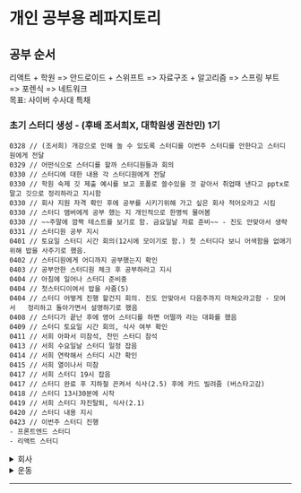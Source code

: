 # 개인 공부용 레파지토리

## 공부 순서

리액트 + 학원 => 안드로이드 + 스위프트 => 자료구조 + 알고리즘 => 스프링 부트 => 포렌식 => 네트워크  
 목표: 사이버 수사대 특채

### 초기 스터디 생성 - (후배 조서희X, 대학원생 권찬민) 1기

```
0328 // (조서희) 개강으로 인해 놀 수 있도록 스터디를 이번주 스터디를 안한다고 스터디원에게 전달   
0329 // 어떤식으로 스터디를 할까 스터디원들과 회의  
0330 // 스터디에 대한 내용 각 스터디원에게 전달  
0330 // 학원 숙제 깃 제출 예시를 보고 포폴로 쓸수있을 것 같아서 취업때 낸다고 pptx로 말고 깃으로 정리하라고 지시함
0330 // 회사 지원 자격 확인 후에 공부를 시키기위해 가고 싶은 회사 적어오라고 시킴
0330 // 스터디 맴버에게 공부 했는 지 개인적으로 한명씩 물어봄
0330 // ~~주말에 깜짝 테스트를 보기로 함. 금요일날 자료 준비~~ - 진도 안맞아서 생략
0331 // 스터디원 공부 지시  
0401 // 토요일 스터디 시간 회의(12시에 모이기로 함.) 첫 스터디다 보니 어색함을 없애기 위해 밥을 사주기로 했음.  
0402 // 스터디원에게 어디까지 공부했는지 확인    
0403 // 공부안한 스터디원 체크 후 공부하라고 지시   
0404 // 아침에 일어나 스터디 준비중   
0404 // 첫스터디이여서 밥을 사줌(5)   
0404 // 스터디 어떻게 진행 할건지 회의. 진도 안맞아서 다음주까지 마쳐오라고함 - 모여서   정리하고 돌아가면서 설명하기로 했음  
0408 // 스터디가 끝난 후에 영어 스터디를 하면 어떨까 라는 대화를 했음  
0409 // 스터디 토요일 시간 회의, 식사 여부 확인  
0411 // 서희 아파서 미참석, 찬민 스터디 참석   
0413 // 서희 수요일날 스터디 일정 잡음  
0414 // 서희 연락해서 스터디 시간 확인  
0415 // 서희 열이나서 미참  
0417 // 서희 스터디 19시 잡음  
0417 // 스터디 완료 후 지하철 끈켜서 식사(2.5) 후에 카드 빌려줌 (버스타고감)  
0418 // 스터디 13시30분에 시작  
0419 // 서희 스터디 자진탈퇴, 식사(2.1)
0420 // 스터디 내용 지시
0423 // 이번주 스터디 진행
- 프론트엔드 스터디
- 리액트 스터디
```

<details>
  <summary>회사</summary>

```
0317 // 야무님 프론트 결제 50만원
0329 // 회사 변경된 프론트 엔드에 대해 자바 적용 (백엔드) 월요일 까지 적용  
0330 // 회사 파일에 대한 백업 진행
0330 // 회사 주간 보고 회의
0330 // 지도 태그 관련 SQL문 수정
0331 // 헤더 메뉴에 달력 관련 기능 추가 (마크업 + 백엔드)
0401 // 헤더 메뉴 클릭시 달력 드롭다운을 만든 후에 예약된 날짜가 있는 곳에 하이라이트 처리, 클릭시 예약된 정보 출력
0402 // 개발한 페이지에 대해서 모든 테스트 진행
0402 // 최초 진입 화면 프론트(완성) 기능연동해야됨
0402 // 헤더 메뉴에 달력 UI 수정 + 디자이너랑 같이 진행
0403 // 로그인 시 예약이 없으면 최초 진입 화면 프론트한 페이지가 열리도록 로직 처리
0404 // 달력 자바스크립트 에러나서 수정 해야됨
0408 // 달력 프론트 + 서버 완성 내일 프로필 드롭다운 개발
0408 // 달력 프론트 완성(검토전)함 프로필 드롭다운 오늘안에 개발, 선생님 찾기 태그 수정
0409 // 헤더 메뉴 눌렀을 때 드롭다운 기능 구현 완료, 프로필 달력 드롭다운 완성
0410 // 닫을때마다 터질려고 하는 버그 해결, 가끔 안나오는 버그 분석중, SQL 취소 내역까지 나오는 버그 처리해야됨
0412 // 달력 수업취소내역 안나오게 처리, 수업없을때 나오는 페이지 수업 장소 없을때 나오게 SQL문
0413 // 수업 목록 팝업창 프론트 수정
0414 // 메뉴 관리페이지 메뉴가 바껴서 해당 메뉴에 맞게 자바스크립트 분석 후에 수정
0415 // 공부 후에 다시 분석
0417 // 메뉴 관리 페이지 강사와 어드민쪽 완성
0419 // 리액트 공부 시작 
0420 // 달력 모듈 작성 (검토)
0421 // 달력 모듈 재작성
0423 // 야무님 리액트 결제 (5만원)
0424 // IA 작성 주말에 검토할 예정, 리액트 공부
```

</details>

<details>
  <summary>운동</summary>

0328 // 코로나로 인해 문이 닫힘  
0408 // 20일부터 헬스장 PT  
0420 // 라이프 스타일 체크 메디컬 체크 상지폼롤러 롤링2구간 20회 스트레칭 3가지 60초 렛풀다운 호이스트머신 20회x5세트 시티드로우 짐80머신 20/25/30kg 20회x5세트 체스트 프레스 짐80 20/25/30kg 20회x5세트  
0421 // 상지폼롤러 롤링2구간 20회 스트레칭 3가지 60초  힙한지패턴 20x5세트  트라이셉스익스텐션 15x5세트 트라이셉스 푸쉬다운 15x5세트 체스트 프레스 짐80 20회x5세트    
0423 // 상지폼롤러 롤링2구간 20회 스트레칭 3가지 60초  힙한지패턴 20x5세트 바벨컬 안쪽 바깥쪽 15x5세트 시티드로우 짐80머신 20회x5세트   
0424 // 하체폼롤러 고관절 스트레칭 스쿼트 20세트 8회 back squat 바벨 10kg 혼자서는 맨몸으로 20x5 레그프레스 호이스트 + 40kg 20회x5 레그익스텐션 호이스트 7kg 15회x5  
0425 // 폼롤러, 런닝40분  
</details>

---
